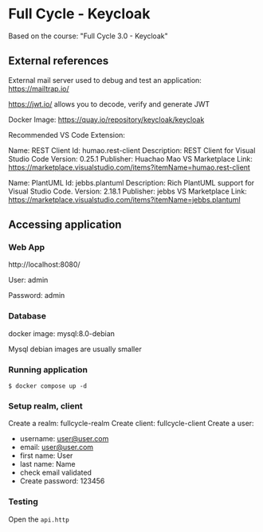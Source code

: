 # Full Cycle - Keycloak

Based on the course: "Full Cycle 3.0 - Keycloak"

## External references

External mail server used to debug and test an application:
https://mailtrap.io/


https://jwt.io/
allows you to decode, verify and generate JWT

Docker Image: https://quay.io/repository/keycloak/keycloak 

Recommended VS Code Extension:

Name: REST Client
Id: humao.rest-client
Description: REST Client for Visual Studio Code
Version: 0.25.1
Publisher: Huachao Mao
VS Marketplace Link: https://marketplace.visualstudio.com/items?itemName=humao.rest-client



Name: PlantUML
Id: jebbs.plantuml
Description: Rich PlantUML support for Visual Studio Code.
Version: 2.18.1
Publisher: jebbs
VS Marketplace Link: https://marketplace.visualstudio.com/items?itemName=jebbs.plantuml

## Accessing application

### Web App

http://localhost:8080/

User: admin

Password: admin


### Database
docker image: mysql:8.0-debian

Mysql debian images are usually smaller

### Running application

```
$ docker compose up -d
```


### Setup realm, client

Create a realm: fullcycle-realm
Create client: fullcycle-client
Create a user:
- username: user@user.com
- email: user@user.com
- first name: User
- last name: Name
- check email validated
- Create password: 123456


### Testing 

Open the  `api.http`
